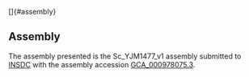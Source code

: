 []{#assembly}

Assembly
--------

The assembly presented is the Sc\_YJM1477\_v1 assembly submitted to
[INSDC](http://www.insdc.org) with the assembly accession
[GCA\_000978075.3](http://www.ebi.ac.uk/ena/data/view/GCA_000978075.3).
